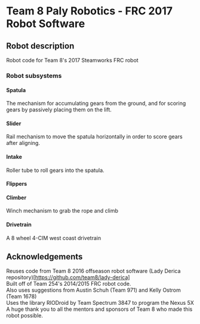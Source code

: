 Team 8 Paly Robotics - FRC 2017 Robot Software
================================================
## Robot description 
Robot code for Team 8's 2017 Steamworks FRC robot

### Robot subsystems
#### Spatula
The mechanism for accumulating gears from the ground, 
and for scoring gears by passively placing them on the 
lift.
#### Slider
Rail mechanism to move the spatula horizontally in order to
score gears after aligning.
#### Intake
Roller tube to roll gears into the spatula.
#### Flippers
#### Climber
Winch mechanism to grab the rope and climb
#### Drivetrain
A 8 wheel 4-CIM west coast drivetrain
## Acknowledgements
Reuses code from Team 8 2016 offseason robot software (Lady Derica repository)[https://github.com/team8/lady-derica] <br />
Built off of Team 254's 2014/2015 FRC robot code. <br />
Also uses suggestions from Austin Schuh (Team 971) and Kelly Ostrom (Team 1678) <br />
Uses the library RIODroid by Team Spectrum 3847 to program the Nexus 5X <br />
A huge thank you to all the mentors and sponsors of Team 8 who made this robot possible. <br />